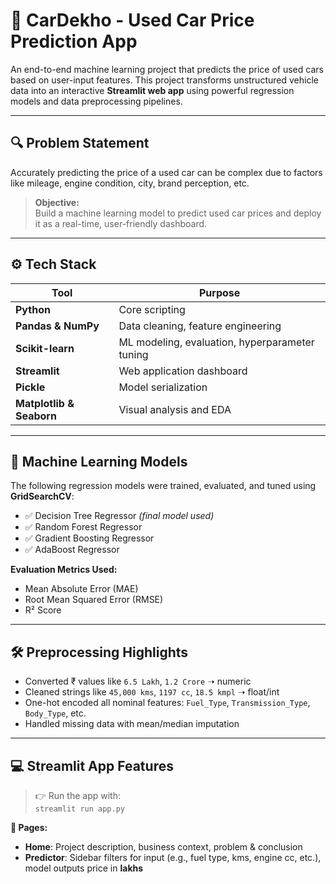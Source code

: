 # 🚗 CarDekho - Used Car Price Prediction App

An end-to-end machine learning project that predicts the price of used cars based on user-input features. This project transforms unstructured vehicle data into an interactive **Streamlit web app** using powerful regression models and data preprocessing pipelines.

---

## 🔍 Problem Statement

Accurately predicting the price of a used car can be complex due to factors like mileage, engine condition, city, brand perception, etc.

> **Objective:**  
> Build a machine learning model to predict used car prices and deploy it as a real-time, user-friendly dashboard.

---
## ⚙️ Tech Stack

| Tool | Purpose |
|------|---------|
| **Python** | Core scripting |
| **Pandas & NumPy** | Data cleaning, feature engineering |
| **Scikit-learn** | ML modeling, evaluation, hyperparameter tuning |
| **Streamlit** | Web application dashboard |
| **Pickle** | Model serialization |
| **Matplotlib & Seaborn** | Visual analysis and EDA |

---

## 🧠 Machine Learning Models

The following regression models were trained, evaluated, and tuned using **GridSearchCV**:

- ✅ Decision Tree Regressor *(final model used)*
- ✅ Random Forest Regressor
- ✅ Gradient Boosting Regressor
- ✅ AdaBoost Regressor

**Evaluation Metrics Used:**
- Mean Absolute Error (MAE)
- Root Mean Squared Error (RMSE)
- R² Score

---

## 🛠 Preprocessing Highlights

- Converted ₹ values like `6.5 Lakh`, `1.2 Crore` ➝ numeric
- Cleaned strings like `45,000 kms`, `1197 cc`, `18.5 kmpl` ➝ float/int
- One-hot encoded all nominal features: `Fuel_Type`, `Transmission_Type`, `Body_Type`, etc.
- Handled missing data with mean/median imputation

---

## 💻 Streamlit App Features

> 👉 Run the app with:  
> `streamlit run app.py`

**🧩 Pages:**
- **Home**: Project description, business context, problem & conclusion
- **Predictor**: Sidebar filters for input (e.g., fuel type, kms, engine cc, etc.), model outputs price in **lakhs**
